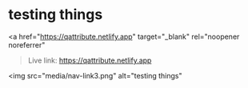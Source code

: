 <h1> testing things </h1>

<a
href="https://qattribute.netlify.app"
target="\_blank"
rel="noopener noreferrer"

> Live link: https://qattribute.netlify.app

<img
src="media/nav-link3.png"
alt="testing things"

> </a>
